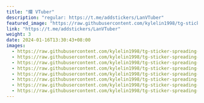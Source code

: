 ```yaml
---
title: "爛 VTuber"
description: "regular: https://t.me/addstickers/LanVTuber"
featured_image: "https://raw.githubusercontent.com/kylelin1998/tg-sticker-spreading-worldwide-images/main/img/2d82cad1-5dfd-45fe-bac8-142bd3be74de.jpg"
link: "https://t.me/addstickers/LanVTuber"
weight: 3
date: 2024-01-16T13:30:43+08:00
images:
  - https://raw.githubusercontent.com/kylelin1998/tg-sticker-spreading-worldwide-images/main/img/2d82cad1-5dfd-45fe-bac8-142bd3be74de.jpg
  - https://raw.githubusercontent.com/kylelin1998/tg-sticker-spreading-worldwide-images/main/img/b04fcc83-faa0-48ae-bdf7-ce468d681ec3.jpg
  - https://raw.githubusercontent.com/kylelin1998/tg-sticker-spreading-worldwide-images/main/img/7220ca3e-742a-4e47-844c-3f583bddcc7e.jpg
  - https://raw.githubusercontent.com/kylelin1998/tg-sticker-spreading-worldwide-images/main/img/9d0ad578-32a2-4228-aa9f-22aed5f1b7c5.jpg
  - https://raw.githubusercontent.com/kylelin1998/tg-sticker-spreading-worldwide-images/main/img/c0b87d7f-564f-4de7-96d3-a35f5e78c406.jpg
  - https://raw.githubusercontent.com/kylelin1998/tg-sticker-spreading-worldwide-images/main/img/983b4cd6-99ad-4c92-9b2a-ede9353f86da.jpg
  - https://raw.githubusercontent.com/kylelin1998/tg-sticker-spreading-worldwide-images/main/img/ca5af788-d13b-40f5-a01e-a8c05f4da284.jpg
  - https://raw.githubusercontent.com/kylelin1998/tg-sticker-spreading-worldwide-images/main/img/e4af99b3-62d1-464a-b34b-ef4f31c799f2.jpg
---
```

